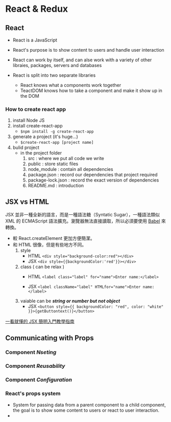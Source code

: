# React & Redux

## React
- React is a JavaScript
- React's purpose is to show content to users and handle user interaction

- React can work by itself, and can alse work with a variety of other libraies, packages, servers and databases
- React is split into two separate libraries
	- React knows what a components work together
	- TeactDOM knows how to take a component and make it show up in the DOM


### How to create react app

1. install Node JS
2. install create-react-app
	- `$npm install -g create-react-app`
3. generate a project (it's huge...)
	- `$create-react-app [project name]`
4. bulid project
	- in the project folder
		1. src : where we put all code we write
		2. public : store static files 
		3. node_module : contain all dependencies
		4. package.json : record our dependencies that project required
		5. package-lock.json : record the exact version of dependencies
		6. README.md : introduction

## JSX vs HTML
JSX 並非一種全新的語言，而是一種語法糖（Syntatic Sugar），一種語法類似 XML 的 ECMAScript 語法擴充。瀏覽器無法直接讀取，所以必須要使用 [Babel](https://babeljs.io/) 來轉換。

- 較 React.createElement 更加方便簡潔。
- 和 HTML 很像，但是有些地方不同。
	1. style
		- HTML `<div style="background-color:red"></div>` 
		- JSX `<div style={{backgroundColor:'red'}}></div>` 
	2. class ( can be relax )
		- HTML `<label class="label" for="name">Enter name:</label>`

		- JSX `<label className="label" HTMLfor="name">Enter name:</label>`
	3. vaiable can be ***string or number but not object***
		- JSX `<button style={{ backgroundColor: "red", color: "white" }}>{getButtontext()}</button>`

[一看就懂的 JSX 簡明入門教學指南
](https://blog.techbridge.cc/2016/04/21/react-jsx-introduction/)

## Communicating with Props
### Component ***Nseting***
### Component ***Reusability***
### Component ***Configuration***

### React's props system
- System for passing data from a parent component to a child component, the goal is to show some content to users or react to user interaction.
- 



		 	